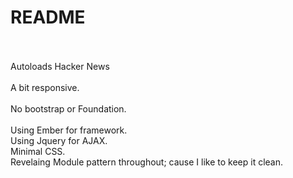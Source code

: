 <p><h1>README</h1><br/>
<br/>
Autoloads Hacker News<br/>
<br/>
A bit responsive.<br/>
<br/>
No bootstrap or Foundation.<br/>
<br/>
Using Ember for framework.<br/>
Using Jquery for AJAX.<br/>
Minimal CSS.<br/>
Revelaing Module pattern throughout; cause I like to keep it clean.</p>